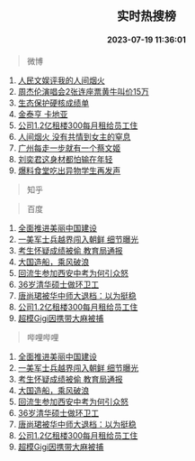 <div align="center"><h2>实时热搜榜</h2><h4>2023-07-19 11:36:01</h4></div>

> 微博  

1. [人民文娱评我的人间烟火](https://s.weibo.com/weibo?q=%23%E4%BA%BA%E6%B0%91%E6%96%87%E5%A8%B1%E8%AF%84%E6%88%91%E7%9A%84%E4%BA%BA%E9%97%B4%E7%83%9F%E7%81%AB%23&t=31&band_rank=1&Refer=top)<br />
2. [周杰伦演唱会2张连座票黄牛叫价15万](https://s.weibo.com/weibo?q=%23%E5%91%A8%E6%9D%B0%E4%BC%A6%E6%BC%94%E5%94%B1%E4%BC%9A2%E5%BC%A0%E8%BF%9E%E5%BA%A7%E7%A5%A8%E9%BB%84%E7%89%9B%E5%8F%AB%E4%BB%B715%E4%B8%87%23&t=31&band_rank=2&Refer=top)<br />
3. [生态保护硬核成绩单](https://s.weibo.com/weibo?q=%23%E7%94%9F%E6%80%81%E4%BF%9D%E6%8A%A4%E7%A1%AC%E6%A0%B8%E6%88%90%E7%BB%A9%E5%8D%95%23&t=31&band_rank=3&Refer=top)<br />
4. [金泰亨 卡地亚](https://s.weibo.com/weibo?q=%E9%87%91%E6%B3%B0%E4%BA%A8%20%E5%8D%A1%E5%9C%B0%E4%BA%9A&t=31&band_rank=4&Refer=top)<br />
5. [公司1.2亿租楼300每月租给员工住](https://s.weibo.com/weibo?q=%23%E5%85%AC%E5%8F%B81.2%E4%BA%BF%E7%A7%9F%E6%A5%BC300%E6%AF%8F%E6%9C%88%E7%A7%9F%E7%BB%99%E5%91%98%E5%B7%A5%E4%BD%8F%23&t=31&band_rank=5&Refer=top)<br />
6. [人间烟火 没有共情到女主的窒息](https://s.weibo.com/weibo?q=%E4%BA%BA%E9%97%B4%E7%83%9F%E7%81%AB%20%E6%B2%A1%E6%9C%89%E5%85%B1%E6%83%85%E5%88%B0%E5%A5%B3%E4%B8%BB%E7%9A%84%E7%AA%92%E6%81%AF&t=31&band_rank=6&Refer=top)<br />
7. [广州每走一步就有一个蔡文姬](https://s.weibo.com/weibo?q=%23%E5%B9%BF%E5%B7%9E%E6%AF%8F%E8%B5%B0%E4%B8%80%E6%AD%A5%E5%B0%B1%E6%9C%89%E4%B8%80%E4%B8%AA%E8%94%A1%E6%96%87%E5%A7%AC%23&t=31&band_rank=7&Refer=top)<br />
8. [刘奕君这身材都怕输在年轻](https://s.weibo.com/weibo?q=%23%E5%88%98%E5%A5%95%E5%90%9B%E8%BF%99%E8%BA%AB%E6%9D%90%E9%83%BD%E6%80%95%E8%BE%93%E5%9C%A8%E5%B9%B4%E8%BD%BB%23&t=31&band_rank=8&Refer=top)<br />
9. [爆料食堂吃出异物学生再发声](https://s.weibo.com/weibo?q=%23%E7%88%86%E6%96%99%E9%A3%9F%E5%A0%82%E5%90%83%E5%87%BA%E5%BC%82%E7%89%A9%E5%AD%A6%E7%94%9F%E5%86%8D%E5%8F%91%E5%A3%B0%23&t=31&band_rank=9&Refer=top)<br />

> 知乎  


> 百度  

1. [全面推进美丽中国建设](https://www.baidu.com/s?wd=%E5%85%A8%E9%9D%A2%E6%8E%A8%E8%BF%9B%E7%BE%8E%E4%B8%BD%E4%B8%AD%E5%9B%BD%E5%BB%BA%E8%AE%BE&sa=fyb_news&rsv_dl=fyb_news)<br />
2. [一美军士兵越界闯入朝鲜 细节曝光](https://www.baidu.com/s?wd=%E4%B8%80%E7%BE%8E%E5%86%9B%E5%A3%AB%E5%85%B5%E8%B6%8A%E7%95%8C%E9%97%AF%E5%85%A5%E6%9C%9D%E9%B2%9C+%E7%BB%86%E8%8A%82%E6%9B%9D%E5%85%89&sa=fyb_news&rsv_dl=fyb_news)<br />
3. [考生怀疑成绩被偷 教育局通报](https://www.baidu.com/s?wd=%E8%80%83%E7%94%9F%E6%80%80%E7%96%91%E6%88%90%E7%BB%A9%E8%A2%AB%E5%81%B7+%E6%95%99%E8%82%B2%E5%B1%80%E9%80%9A%E6%8A%A5&sa=fyb_news&rsv_dl=fyb_news)<br />
4. [大国造船，乘风破浪](https://www.baidu.com/s?wd=%E5%A4%A7%E5%9B%BD%E9%80%A0%E8%88%B9%EF%BC%8C%E4%B9%98%E9%A3%8E%E7%A0%B4%E6%B5%AA&sa=fyb_news&rsv_dl=fyb_news)<br />
5. [回流生参加西安中考为何引众怒](https://www.baidu.com/s?wd=%E5%9B%9E%E6%B5%81%E7%94%9F%E5%8F%82%E5%8A%A0%E8%A5%BF%E5%AE%89%E4%B8%AD%E8%80%83%E4%B8%BA%E4%BD%95%E5%BC%95%E4%BC%97%E6%80%92&sa=fyb_news&rsv_dl=fyb_news)<br />
6. [36岁清华硕士做环卫工](https://www.baidu.com/s?wd=36%E5%B2%81%E6%B8%85%E5%8D%8E%E7%A1%95%E5%A3%AB%E5%81%9A%E7%8E%AF%E5%8D%AB%E5%B7%A5&sa=fyb_news&rsv_dl=fyb_news)<br />
7. [唐尚珺被华中师大退档：以为挺稳](https://www.baidu.com/s?wd=%E5%94%90%E5%B0%9A%E7%8F%BA%E8%A2%AB%E5%8D%8E%E4%B8%AD%E5%B8%88%E5%A4%A7%E9%80%80%E6%A1%A3%EF%BC%9A%E4%BB%A5%E4%B8%BA%E6%8C%BA%E7%A8%B3&sa=fyb_news&rsv_dl=fyb_news)<br />
8. [公司1.2亿租楼300每月租给员工住](https://www.baidu.com/s?wd=%E5%85%AC%E5%8F%B81.2%E4%BA%BF%E7%A7%9F%E6%A5%BC300%E6%AF%8F%E6%9C%88%E7%A7%9F%E7%BB%99%E5%91%98%E5%B7%A5%E4%BD%8F&sa=fyb_news&rsv_dl=fyb_news)<br />
9. [超模Gigi因携带大麻被捕](https://www.baidu.com/s?wd=%E8%B6%85%E6%A8%A1Gigi%E5%9B%A0%E6%90%BA%E5%B8%A6%E5%A4%A7%E9%BA%BB%E8%A2%AB%E6%8D%95&sa=fyb_news&rsv_dl=fyb_news)<br />

> 哔哩哔哩  

1. [全面推进美丽中国建设](https://www.baidu.com/s?wd=%E5%85%A8%E9%9D%A2%E6%8E%A8%E8%BF%9B%E7%BE%8E%E4%B8%BD%E4%B8%AD%E5%9B%BD%E5%BB%BA%E8%AE%BE&sa=fyb_news&rsv_dl=fyb_news)<br />
2. [一美军士兵越界闯入朝鲜 细节曝光](https://www.baidu.com/s?wd=%E4%B8%80%E7%BE%8E%E5%86%9B%E5%A3%AB%E5%85%B5%E8%B6%8A%E7%95%8C%E9%97%AF%E5%85%A5%E6%9C%9D%E9%B2%9C+%E7%BB%86%E8%8A%82%E6%9B%9D%E5%85%89&sa=fyb_news&rsv_dl=fyb_news)<br />
3. [考生怀疑成绩被偷 教育局通报](https://www.baidu.com/s?wd=%E8%80%83%E7%94%9F%E6%80%80%E7%96%91%E6%88%90%E7%BB%A9%E8%A2%AB%E5%81%B7+%E6%95%99%E8%82%B2%E5%B1%80%E9%80%9A%E6%8A%A5&sa=fyb_news&rsv_dl=fyb_news)<br />
4. [大国造船，乘风破浪](https://www.baidu.com/s?wd=%E5%A4%A7%E5%9B%BD%E9%80%A0%E8%88%B9%EF%BC%8C%E4%B9%98%E9%A3%8E%E7%A0%B4%E6%B5%AA&sa=fyb_news&rsv_dl=fyb_news)<br />
5. [回流生参加西安中考为何引众怒](https://www.baidu.com/s?wd=%E5%9B%9E%E6%B5%81%E7%94%9F%E5%8F%82%E5%8A%A0%E8%A5%BF%E5%AE%89%E4%B8%AD%E8%80%83%E4%B8%BA%E4%BD%95%E5%BC%95%E4%BC%97%E6%80%92&sa=fyb_news&rsv_dl=fyb_news)<br />
6. [36岁清华硕士做环卫工](https://www.baidu.com/s?wd=36%E5%B2%81%E6%B8%85%E5%8D%8E%E7%A1%95%E5%A3%AB%E5%81%9A%E7%8E%AF%E5%8D%AB%E5%B7%A5&sa=fyb_news&rsv_dl=fyb_news)<br />
7. [唐尚珺被华中师大退档：以为挺稳](https://www.baidu.com/s?wd=%E5%94%90%E5%B0%9A%E7%8F%BA%E8%A2%AB%E5%8D%8E%E4%B8%AD%E5%B8%88%E5%A4%A7%E9%80%80%E6%A1%A3%EF%BC%9A%E4%BB%A5%E4%B8%BA%E6%8C%BA%E7%A8%B3&sa=fyb_news&rsv_dl=fyb_news)<br />
8. [公司1.2亿租楼300每月租给员工住](https://www.baidu.com/s?wd=%E5%85%AC%E5%8F%B81.2%E4%BA%BF%E7%A7%9F%E6%A5%BC300%E6%AF%8F%E6%9C%88%E7%A7%9F%E7%BB%99%E5%91%98%E5%B7%A5%E4%BD%8F&sa=fyb_news&rsv_dl=fyb_news)<br />
9. [超模Gigi因携带大麻被捕](https://www.baidu.com/s?wd=%E8%B6%85%E6%A8%A1Gigi%E5%9B%A0%E6%90%BA%E5%B8%A6%E5%A4%A7%E9%BA%BB%E8%A2%AB%E6%8D%95&sa=fyb_news&rsv_dl=fyb_news)<br />
